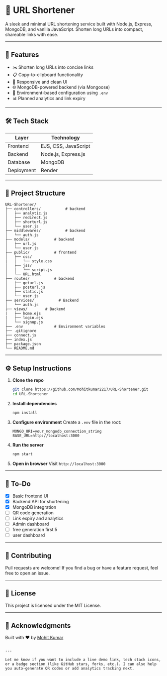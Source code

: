 
# 🔗 URL Shortener

A sleek and minimal URL shortening service built with Node.js, Express, MongoDB, and vanilla JavaScript. Shorten long URLs into compact, shareable links with ease.

<!-- ![Screenshot](https://your-screenshot-link-if-any.png) -->

---

## 🚀 Features

- ✂️ Shorten long URLs into concise links
- 📋 Copy-to-clipboard functionality
- 📱 Responsive and clean UI
- 🌐 MongoDB-powered backend (via Mongoose)
- 🔐 Environment-based configuration using `.env`
- 📊 Planned analytics and link expiry

---

## 🛠️ Tech Stack

| Layer       | Technology            |
|------------|------------------------|
| Frontend   | EJS, CSS, JavaScript  |
| Backend    | Node.js, Express.js    |
| Database   | MongoDB        |
| Deployment | Render                 |

---

## 📁 Project Structure

```
URL-Shortener/
├── controllers/           # backend
│   ├── analytic.js
│   ├── redirect.js
│   ├── shorturl.js
│   └── user.js
├── middlewares/           # backend
│   └── auth.js
├── models/           # backend
│   ├── url.js
│   └── user.js
├── public/           # frontend
│   ├── css/
|   |   └── style.css
│   ├── jss/
│   |   └── script.js
│   └── URL.html
├── routes/           # backend
│   ├── geturl.js
│   ├── posturl.js
│   ├── static.js
│   └── user.js
├── services/           # Backend 
│   └── auth.js
├── views/        # Backend 
|   ├── home.ejs
|   ├── login.ejs
│   └── signup.js
├── .env              # Environment variables
├── .gitignore
├── connect.js
├── index.js
├── package.json
└── README.md
```
 
---

## ⚙️ Setup Instructions

1. **Clone the repo**
   ```bash
   git clone https://github.com/Mohitkumar2217/URL-Shortener.git
   cd URL-Shortener
   ```

2. **Install dependencies**
   ```bash
   npm install
   ```

3. **Configure environment**
   Create a `.env` file in the root:
   ```env
   MONGO_URI=your_mongodb_connection_string
   BASE_URL=http://localhost:3000
   ```

4. **Run the server**
   ```bash
   npm start
   ```

5. **Open in browser**
   Visit `http://localhost:3000`

---

## 📌 To-Do

- [x] Basic frontend UI
- [x] Backend API for shortening
- [x] MongoDB integration
- [ ] QR code generation
- [ ] Link expiry and analytics
- [ ] Admin dashboard
- [ ] free generation first 5
- [ ] user dashboard

---

## 🤝 Contributing

Pull requests are welcome! If you find a bug or have a feature request, feel free to open an issue.

---

## 📄 License

This project is licensed under the MIT License.

---

## 🙌 Acknowledgments

Built with ❤️ by [Mohit Kumar](https://github.com/Mohitkumar2217)
```

---

Let me know if you want to include a live demo link, tech stack icons, or a badge section (like GitHub stars, forks, etc.). I can also help you auto-generate QR codes or add analytics tracking next.
